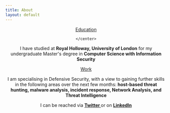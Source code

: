 ```yaml
---
title: About
layout: default
---
```


<p> 
    <center>
        <u>Education</u>
        
    </center>
    
</p>

<p>
    <center>
        I have studied at <b>Royal Holloway, University of London</b> for my undergraduate Master's degree in <b>Computer Science with Information Security</b>
    </center>
</p>

<p>
    <center>
        <u>Work</u>
    </center>
</p>

<p>
    <center>
        I am specialising in Defensive Security, with a view to gaining further skills in the following areas over the next few months: <b> host-based threat hunting, malware analysis, incident response, Network Analysis, and Threat Intelligence </b>
    </center>
</p>

<p>
    <center>
        I can be reached via <b><a href="https://twitter.com/dipotwb"> Twitter </a></b> or on <b><a href = "https://www.linkedin.com/in/dipo-r-8a2a31141/"> LinkedIn </a></b>
    </center>